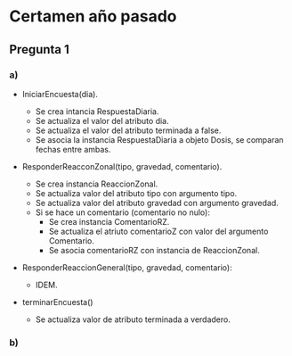 # Certamen año pasado
## Pregunta 1
### a)
- IniciarEncuesta(dia).
	- Se crea intancia RespuestaDiaria.
	- Se actualiza el valor del atributo dia.
	- Se actualiza el valor del atributo terminada a false.
	- Se asocia la instancia RespuestaDiaria a objeto Dosis, se comparan fechas entre ambas.

- ResponderReacconZonal(tipo, gravedad, comentario).
	- Se crea instancia ReaccionZonal.
	- Se actualiza valor del atributo tipo con argumento tipo.
	- Se actualiza valor del atributo gravedad con argumento gravedad.
	- Si se hace un comentario (comentario no nulo):
		- Se crea instancia ComentarioRZ.
		- Se actualiza el atriuto comentarioZ con valor del argumento Comentario.
		- Se asocia comentarioRZ con instancia de ReaccionZonal.

- ResponderReaccionGeneral(tipo, gravedad, comentario):
	- IDEM.

- terminarEncuesta()
	- Se actualiza valor de atributo terminada a verdadero.
	
	
### b)
